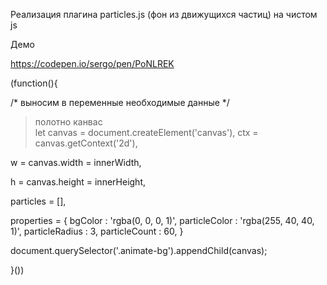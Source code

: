 Реализация плагина particles.js (фон из движущихся частиц) на чистом js

Демо

https://codepen.io/sergo/pen/PoNLREK

(function(){

  /* выносим в переменные необходимые данные */

  >полотно канвас<br />
  let canvas = document.createElement('canvas'), 
  ctx = canvas.getContext('2d'),
      
  <!-- ширина канваса -->
  w = canvas.width = innerWidth,
          
  <!-- высота канваса -->
  h = canvas.height = innerHeight,
          
  <!-- массив в котором будут храниться частицы -->
  particles = [],
          
  <!-- коллекция, с настройками стилей -->
  properties = { 
      bgColor             : 'rgba(0, 0, 0, 1)', <!-- цвет фона канваса -->
      particleColor       : 'rgba(255, 40, 40, 1)', <!-- цвет частиц -->
      particleRadius      : 3, <!-- радиус окружности частицы -->
      particleCount       : 60, <!-- кол-во частиц -->
  }
      
  <!-- помещаем наш канвас в нужное место -->
  document.querySelector('.animate-bg').appendChild(canvas);

}())
